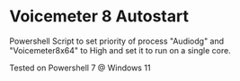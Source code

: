 # Voicemeter 8 Autostart
Powershell Script to set priority of process "Audiodg" and "Voicemeter8x64" to High and set it to run on a single core.

Tested on Powershell 7 @ Windows 11

